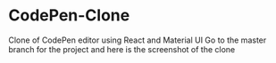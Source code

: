# CodePen-Clone
Clone of CodePen editor using React and Material UI
Go to the master branch for the project and here is the screenshot of the clone
